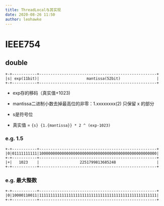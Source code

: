 ```yaml
---
title: ThreadLocal与其实现
date: 2020-08-26 11:50
author: leohawke
---
```


# IEEE754

## double
```
+-+-----------+----------------------------------------------------+
|s| exp(11bit)|                     mantissa(52bit)                |
+-+-----------+----------------------------------------------------+
```

* exp存的移码（真实值+1023)
* mantissa二进制小数去掉最高位的非零：1.xxxxxxxx(2) 只保留 x 的部分
* s是符号位

* 真实值 = `{s} {1.{mantissa}} * 2 ^ (exp-1023) `

### e.g. 1.5

```
+-+-----------+----------------------------------------------------+
|0|01111111111|1000000000000000000000000000000000000000000000000000|
+-+-----------+----------------------------------------------------+
|+|   1023    |                  2251799813685248                  |
+-+-----------+----------------------------------------------------+
```

### e.g. 最大整数
```
+-+-----------+----------------------------------------------------+
|0|10000110011|1111111111111111111111111111111111111111111111111111|
+-+-----------+----------------------------------------------------+
```
